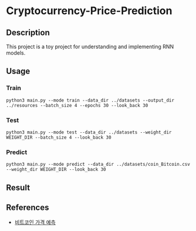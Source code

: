 # Cryptocurrency-Price-Prediction
## Description
This project is a toy project for understanding and implementing RNN models.

## Usage
### Train
```
python3 main.py --mode train --data_dir ../datasets --output_dir ../resources --batch_size 4 --epochs 30 --look_back 30
```

### Test
```
python3 main.py --mode test --data_dir ../datasets --weight_dir WEIGHT_DIR --batch_size 4 --look_back 30
```

### Predict
```
python3 main.py --mode predict --data_dir ../datasets/coin_Bitcoin.csv --weight_dir WEIGHT_DIR --look_back 30
```

## Result

## References
- [비트코인 가격 예측](https://wikidocs.net/53275)
